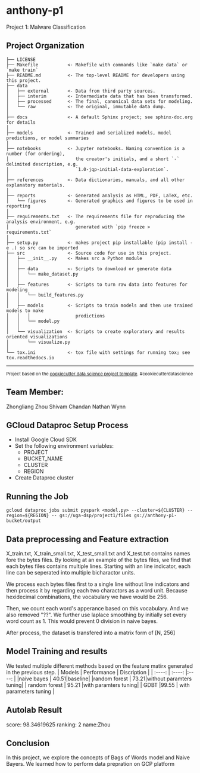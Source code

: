 anthony-p1
==============================

Project 1: Malware Classification

Project Organization
------------

    ├── LICENSE
    ├── Makefile           <- Makefile with commands like `make data` or `make train`
    ├── README.md          <- The top-level README for developers using this project.
    ├── data
    │   ├── external       <- Data from third party sources.
    │   ├── interim        <- Intermediate data that has been transformed.
    │   ├── processed      <- The final, canonical data sets for modeling.
    │   └── raw            <- The original, immutable data dump.
    │
    ├── docs               <- A default Sphinx project; see sphinx-doc.org for details
    │
    ├── models             <- Trained and serialized models, model predictions, or model summaries
    │
    ├── notebooks          <- Jupyter notebooks. Naming convention is a number (for ordering),
    │                         the creator's initials, and a short `-` delimited description, e.g.
    │                         `1.0-jqp-initial-data-exploration`.
    │
    ├── references         <- Data dictionaries, manuals, and all other explanatory materials.
    │
    ├── reports            <- Generated analysis as HTML, PDF, LaTeX, etc.
    │   └── figures        <- Generated graphics and figures to be used in reporting
    │
    ├── requirements.txt   <- The requirements file for reproducing the analysis environment, e.g.
    │                         generated with `pip freeze > requirements.txt`
    │
    ├── setup.py           <- makes project pip installable (pip install -e .) so src can be imported
    ├── src                <- Source code for use in this project.
    │   ├── __init__.py    <- Makes src a Python module
    │   │
    │   ├── data           <- Scripts to download or generate data
    │   │   └── make_dataset.py
    │   │
    │   ├── features       <- Scripts to turn raw data into features for modeling
    │   │   └── build_features.py
    │   │
    │   ├── models         <- Scripts to train models and then use trained models to make
    │   │   │                 predictions
    │   │   └── model.py
    │   │
    │   └── visualization  <- Scripts to create exploratory and results oriented visualizations
    │       └── visualize.py
    │
    └── tox.ini            <- tox file with settings for running tox; see tox.readthedocs.io


--------

<p><small>Project based on the <a target="_blank" href="https://drivendata.github.io/cookiecutter-data-science/">cookiecutter data science project template</a>. #cookiecutterdatascience</small></p>

## Team Member:

Zhongliang Zhou
Shivam Chandan
Nathan Wynn

## GCloud Dataproc Setup Process

- Install Google Cloud SDK
- Set the following environment variables:
    - PROJECT
    - BUCKET_NAME
    - CLUSTER
    - REGION
- Create Dataproc cluster


## Running the Job
`gcloud dataproc jobs submit pyspark <model.py> --cluster=${CLUSTER} --region=${REGION} -- gs://uga-dsp/project1/files gs://anthony-p1-bucket/output`

## Data preprocessing and Feature extraction

X_train.txt, X_train_small.txt, X_test_small.txt and X_test.txt contains names fore the bytes files. By looking at an example of the bytes files, we find that each bytes files contains multiple lines. Starting with an line indicator, each line can be seperated into multiple bicharactor units.

We process each bytes files first to a single line without line indicators and then process it by regarding each two charactors as a word unit. Because hexidecimal combinations, the vocabulary we have would be 256. 

Then, we count each word's apperance based on this vocabulary. And we also removed "??". We further use laplace smoothing by initially set every word count as 1. This would prevent 0 division in naive bayes.

After process, the dataset is transfered into a matrix form of [N, 256]

## Model Training and results

We tested multiple different methods based on the feature matirx generated in the previous step.
|    Models   | Performance  | Discription |
| :----: | :----:  |:----: |
|naive bayes  | 40.51|baseline|
|random forest  | 73.21|without paramters tuning|
| random forest | 95.21 |with paramters tuning|
| GDBT |99.55 | with parameters tuning |

## Autolab Result

score: 98.34619625
ranking: 2
name:Zhou

## Conclusion

In this project, we explore the concepts of Bags of Words model and Naive Bayers. We learned how to perform data prepration on GCP platform

